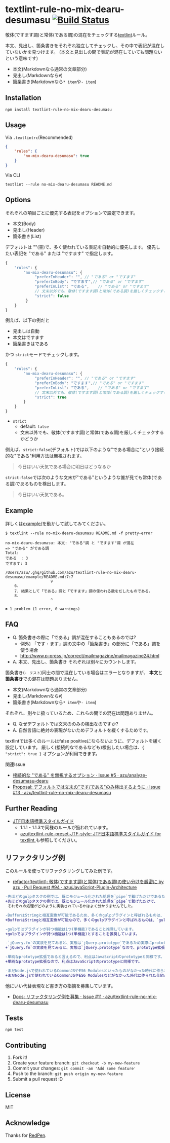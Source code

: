 # textlint-rule-no-mix-dearu-desumasu [![Build Status](https://travis-ci.org/azu/textlint-rule-no-mix-dearu-desumasu.svg?branch=master)](https://travis-ci.org/azu/textlint-rule-no-mix-dearu-desumasu)

敬体(ですます調)と常体(である調)の混在をチェックする[textlint](http://textlint.github.io/ "textlint")ルール。

本文、見出し、箇条書きをそれぞれ独立してチェックし、その中で表記が混在していないかを見つけます。
(本文と見出しの間で表記が混在していても問題ないという意味です)

- 本文(Markdownなら通常の文章部分)
- 見出し(Markdownなら`#`)
- 箇条書き(Markdownなら`* item`や`- item`)

## Installation

    npm install textlint-rule-no-mix-dearu-desumasu

## Usage

Via `.textlintrc`(Recommended)


```json
{
    "rules": {
        "no-mix-dearu-desumasu": true
    }
}
```

Via CLI

```
textlint --rule no-mix-dearu-desumasu README.md
```

## Options

それぞれの項目ごとに優先する表記をオプションで設定できます。

- 本文(Body)
- 見出し(Header)
- 箇条書き(List)

デフォルトは ""(空)で、多く使われている表記を自動的に優先します。
優先したい表記を "である" または "ですます" で指定します。

```js
{
    "rules": {
        "no-mix-dearu-desumasu": {
             "preferInHeader": "", // "である" or "ですます"
             "preferInBody": "ですます",// "である" or "ですます"
             "preferInList": "である",    // "である" or "ですます"
             // 文末以外でも、敬体(ですます調)と常体(である調)を厳しくチェックするかどうか
             "strict": false
         }
    }
}
```

例えば、以下の例だと

- 見出しは自動
- 本文はですます
- 箇条書きはである

かつ `strict`モードでチェックします。

```js
{
    "rules": {
        "no-mix-dearu-desumasu": {
             "preferInHeader": "", // "である" or "ですます"
             "preferInBody": "ですます",// "である" or "ですます"
             "preferInList": "である",    // "である" or "ですます"
             // 文末以外でも、敬体(ですます調)と常体(である調)を厳しくチェックするかどうか
             "strict": true
        }
    }
}
```

- `strict`
    - default: `false`
    - 文末以外でも、敬体(ですます調)と常体(である調)を厳しくチェックするかどうか
    
例えば、`strict:false`(デフォルト)では以下のような"である場合に"という接続的な"である"利用方法は無視されます。

> 今日はいい天気である場合に明日はどうなるか

`strict:false`では次のような文末が"である"というような誰が見ても常体(である調)であるものを検出します。

> 今日はいい天気である。


## Example

詳しくは[example/](example/)を動かして試してみてください。

```
$ textlint --rule no-mix-dearu-desumasu README.md -f pretty-error

no-mix-dearu-desumasu: 本文: "である"調 と "ですます"調 が混在
=> "である" がである調
Total:
である  : 3
ですます: 3

/Users/azu/.ghq/github.com/azu/textlint-rule-no-mix-dearu-desumasu/example/README.md:7:7
                    v
    6. 
    7. 結果として「である」調と「ですます」調の使われる数をだしたものである。
    8. 
                    ^

✖ 1 problem (1 error, 0 warnings)
```

## FAQ

- Q. 箇条書きの際に「である」調が混在することもあるのでは?
    - 例外) 「です・ます」調の文中の「箇条書き」の部分に「である」調を使う場合
    - http://www.p-press.jp/correct/mailmagazine/mailmagazine24.html
- A. 本文、見出し、箇条書き それぞれは別々にカウントします。

箇条書き(`- リスト`)同士の間で混在している場合はエラーとなりますが、
**本文**と**箇条書き**での混在は問題ありません。

- 本文(Markdownなら通常の文章部分)
- 見出し(Markdownなら`#`)
- 箇条書き(Markdownなら`* item`や`- item`)

それぞれ、別々に扱っているため、これらの間での混在は問題ありません。

- Q. なぜデフォルトでは文末ののみの検出なのですか?
- A. 自然言語に絶対の表現がないためデフォルトを緩くするためです。

textlintでは多くのルールはfalse positiveにならないように、デフォルトを緩く設定しています。
厳しく(接続的なであるなども)検出したい場合は、`{ "strict": true }` オプションが利用できます。

関連Issue

- [接続的な "である" を無視するオプション · Issue #5 · azu/analyze-desumasu-dearu](https://github.com/azu/analyze-desumasu-dearu/issues/5)
- [Proposal: デフォルトでは文末の"です/である"のみ検出するように · Issue #13 · azu/textlint-rule-no-mix-dearu-desumasu](https://github.com/azu/textlint-rule-no-mix-dearu-desumasu/issues/13)


## Further Reading

- [JTF日本語標準スタイルガイド](https://www.jtf.jp/jp/style_guide/styleguide_top.html "JTF日本語標準スタイルガイド")
    - 1.1.1 - 1.1.3で同様のルールが扱われています。
    - [azu/textlint-rule-preset-JTF-style: JTF日本語標準スタイルガイド for textlint.](https://github.com/azu/textlint-rule-preset-JTF-style "azu/textlint-rule-preset-JTF-style: JTF日本語標準スタイルガイド for textlint.")も参照してください。

## リファクタリング例

このルールを使ってリファクタリングしてみた例です。

- [refactor(textlint): 敬体(ですます調)と常体(である調)の使い分けを厳密に by azu · Pull Request #94 · azu/JavaScript-Plugin-Architecture](https://github.com/azu/JavaScript-Plugin-Architecture/pull/94 "refactor(textlint): 敬体(ですます調)と常体(である調)の使い分けを厳密に by azu · Pull Request #94 · azu/JavaScript-Plugin-Architecture") 

```diff
-先ほどのgulpタスクの例では、既にモジュール化された処理を`pipe`で繋げただけであるため、
+先ほどのgulpタスクの例では、既にモジュール化された処理を`pipe`で繋げただけで、
 それぞれの処理がどのように実装されているかはよく分かりませんでした。
```

```diff
-BufferはStringと相互変換が可能であるため、多くのgulpプラグインと呼ばれるものは、`gulpPrefixer`と`prefixBuffer`にあたる部分だけを実装しています。
+BufferはStringと相互変換が可能なので、多くのgulpプラグインと呼ばれるものは、`gulpPrefixer`と`prefixBuffer`にあたる部分だけを実装しています。
```

```diff
-gulpではプラグインが持つ機能は1つ(単機能)であること推奨しています。
+gulpではプラグインが持つ機能は1つ(単機能)とすることを推奨しています。
```

```diff
-`jQuery.fn`の実装を見てみると、実態は`jQuery.prototype`であるため実際にprototype拡張していることがわかります。
+`jQuery.fn`の実装を見てみると、実態は`jQuery.prototype`なので、prototype拡張していることがわかります。
```

```diff
-単純なprototype拡張であると言えるので、利点はJavaScriptのprototypeと同様です。
+単純なprototype拡張なので、利点はJavaScriptのprototypeと同様です。
```

```diff
-まだNode.jsで使われているCommonJSやES6 Modulesといったものがなかった時代に作られた仕組みであるため、
+まだNode.jsで使われているCommonJSやES6 Modulesなどがなかった時代に作られた仕組みなので、
```

他にいい代替表現など書き方の指摘を募集しています。

- [Docs: リファクタリング例を募集 · Issue #11 · azu/textlint-rule-no-mix-dearu-desumasu](https://github.com/azu/textlint-rule-no-mix-dearu-desumasu/issues/11 "Docs: リファクタリング例を募集 · Issue #11 · azu/textlint-rule-no-mix-dearu-desumasu")

## Tests

    npm test

## Contributing

1. Fork it!
2. Create your feature branch: `git checkout -b my-new-feature`
3. Commit your changes: `git commit -am 'Add some feature'`
4. Push to the branch: `git push origin my-new-feature`
5. Submit a pull request :D

## License

MIT

## Acknowledge

Thanks for [RedPen](http://redpen.cc/ "RedPen").